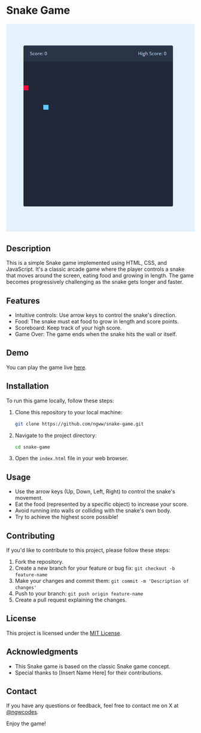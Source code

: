 # Snake Game

![Snake Game Screenshot](snake_game_screenshot.png)

## Description

This is a simple Snake game implemented using HTML, CSS, and JavaScript. It's a classic arcade game where the player controls a snake that moves around the screen, eating food and growing in length. The game becomes progressively challenging as the snake gets longer and faster.

## Features

- Intuitive controls: Use arrow keys to control the snake's direction.
- Food: The snake must eat food to grow in length and score points.
- Scoreboard: Keep track of your high score.
- Game Over: The game ends when the snake hits the wall or itself.

## Demo

You can play the game live [here](https://snake-game-ngww.vercel.app).

## Installation

To run this game locally, follow these steps:

1. Clone this repository to your local machine:

   ```bash
   git clone https://github.com/ngww/snake-game.git
   ```

2. Navigate to the project directory:

   ```bash
   cd snake-game
   ```

3. Open the `index.html` file in your web browser.

## Usage

- Use the arrow keys (Up, Down, Left, Right) to control the snake's movement.
- Eat the food (represented by a specific object) to increase your score.
- Avoid running into walls or colliding with the snake's own body.
- Try to achieve the highest score possible!

## Contributing

If you'd like to contribute to this project, please follow these steps:

1. Fork the repository.
2. Create a new branch for your feature or bug fix: `git checkout -b feature-name`
3. Make your changes and commit them: `git commit -m 'Description of changes'`
4. Push to your branch: `git push origin feature-name`
5. Create a pull request explaining the changes.

## License

This project is licensed under the [MIT License](LICENSE).

## Acknowledgments

- This Snake game is based on the classic Snake game concept.
- Special thanks to [Insert Name Here] for their contributions.

## Contact

If you have any questions or feedback, feel free to contact me on X at [@ngwcodes](https://twitter.com/ngwcodes).

Enjoy the game!